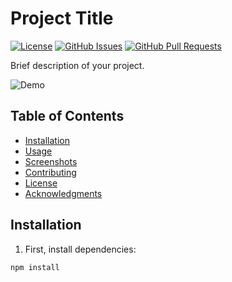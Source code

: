 # Project Title

[![License](https://img.shields.io/badge/license-MIT-blue.svg)](https://opensource.org/licenses/MIT)
[![GitHub Issues](https://img.shields.io/github/issues/yourusername/repositoryname.svg)](https://github.com/yourusername/repositoryname/issues)
[![GitHub Pull Requests](https://img.shields.io/github/issues-pr/yourusername/repositoryname.svg)](https://github.com/yourusername/repositoryname/pulls)

Brief description of your project.

![Demo]([demo.gif](https://www.google.com/url?sa=i&url=https%3A%2F%2Fwww.reddit.com%2Fr%2FCyberpunk%2Fcomments%2F17orhba%2Fcoding_by_pixel_jeff%2F&psig=AOvVaw11NSiqMWo_UjhlYKomXkVl&ust=1712770074902000&source=images&cd=vfe&opi=89978449&ved=0CBEQjRxqFwoTCLDNuPXTtYUDFQAAAAAdAAAAABAE))

## Table of Contents

- [Installation](#installation)
- [Usage](#usage)
- [Screenshots](#screenshots)
- [Contributing](#contributing)
- [License](#license)
- [Acknowledgments](#acknowledgments)

## Installation

1. First, install dependencies:

```bash
npm install

